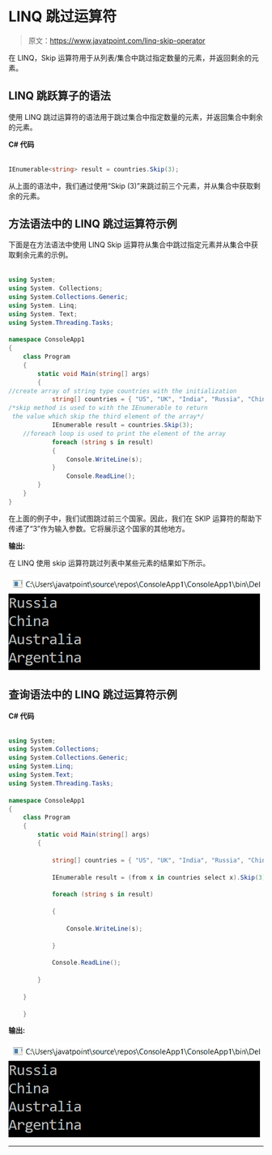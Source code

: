 # LINQ 跳过运算符

> 原文：<https://www.javatpoint.com/linq-skip-operator>

在 LINQ，Skip 运算符用于从列表/集合中跳过指定数量的元素，并返回剩余的元素。

## LINQ 跳跃算子的语法

使用 LINQ 跳过运算符的语法用于跳过集合中指定数量的元素，并返回集合中剩余的元素。

**C# 代码**

```cs

IEnumerable<string> result = countries.Skip(3);

```

从上面的语法中，我们通过使用“Skip (3)”来跳过前三个元素，并从集合中获取剩余的元素。

## 方法语法中的 LINQ 跳过运算符示例

下面是在方法语法中使用 LINQ Skip 运算符从集合中跳过指定元素并从集合中获取剩余元素的示例。

```cs

using System;
using System. Collections;
using System.Collections.Generic;
using System. Linq;
using System. Text;
using System.Threading.Tasks;

namespace ConsoleApp1
{
    class Program
    {
        static void Main(string[] args)
        {
//create array of string type countries with the initialization
            string[] countries = { "US", "UK", "India", "Russia", "China", "Australia", "Argentina" };
/*skip method is used to with the IEnumerable to return
 the value which skip the third element of the array*/
            IEnumerable result = countries.Skip(3);
    //foreach loop is used to print the element of the array
            foreach (string s in result)
            {
                Console.WriteLine(s);
            }
                Console.ReadLine();
        }
    }
} 
```

在上面的例子中，我们试图跳过前三个国家。因此，我们在 SKIP 运算符的帮助下传递了“3”作为输入参数。它将展示这个国家的其他地方。

**输出:**

在 LINQ 使用 skip 运算符跳过列表中某些元素的结果如下所示。

![LINQ Skip Operator](img/9db192d525b19a32dfe82887114b029a.png)

## 查询语法中的 LINQ 跳过运算符示例

**C# 代码**

```cs

using System;
using System.Collections;
using System.Collections.Generic;
using System.Linq;
using System.Text;
using System.Threading.Tasks;

namespace ConsoleApp1
{
    class Program
    {
        static void Main(string[] args)
        {

            string[] countries = { "US", "UK", "India", "Russia", "China", "Australia", "Argentina" };

            IEnumerable result = (from x in countries select x).Skip(3);

            foreach (string s in result)

            {

                Console.WriteLine(s);

            }

            Console.ReadLine();

        }

    }

    } 
```

**输出:**

![LINQ Skip Operator](img/68d32e159e0b2d438a01767b5ffd64b8.png)

* * *